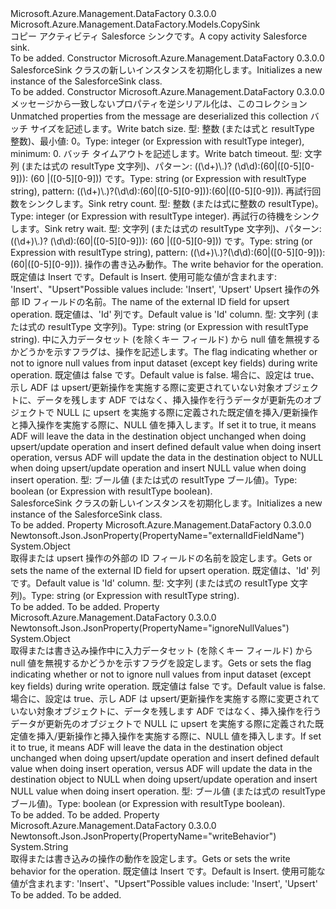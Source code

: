 <Type Name="SalesforceSink" FullName="Microsoft.Azure.Management.DataFactory.Models.SalesforceSink">
  <TypeSignature Language="C#" Value="public class SalesforceSink : Microsoft.Azure.Management.DataFactory.Models.CopySink" />
  <TypeSignature Language="ILAsm" Value=".class public auto ansi beforefieldinit SalesforceSink extends Microsoft.Azure.Management.DataFactory.Models.CopySink" />
  <TypeSignature Language="DocId" Value="T:Microsoft.Azure.Management.DataFactory.Models.SalesforceSink" />
  <TypeSignature Language="VB.NET" Value="Public Class SalesforceSink&#xA;Inherits CopySink" />
  <TypeSignature Language="F#" Value="type SalesforceSink = class&#xA;    inherit CopySink" />
  <AssemblyInfo>
    <AssemblyName>Microsoft.Azure.Management.DataFactory</AssemblyName>
    <AssemblyVersion>0.3.0.0</AssemblyVersion>
  </AssemblyInfo>
  <Base>
    <BaseTypeName>Microsoft.Azure.Management.DataFactory.Models.CopySink</BaseTypeName>
  </Base>
  <Interfaces />
  <Docs>
    <summary>
            <span data-ttu-id="67503-101">コピー アクティビティ Salesforce シンクです。</span><span class="sxs-lookup"><span data-stu-id="67503-101">A copy activity Salesforce sink.</span></span>
            </summary>
    <remarks>To be added.</remarks>
  </Docs>
  <Members>
    <Member MemberName=".ctor">
      <MemberSignature Language="C#" Value="public SalesforceSink ();" />
      <MemberSignature Language="ILAsm" Value=".method public hidebysig specialname rtspecialname instance void .ctor() cil managed" />
      <MemberSignature Language="DocId" Value="M:Microsoft.Azure.Management.DataFactory.Models.SalesforceSink.#ctor" />
      <MemberSignature Language="VB.NET" Value="Public Sub New ()" />
      <MemberType>Constructor</MemberType>
      <AssemblyInfo>
        <AssemblyName>Microsoft.Azure.Management.DataFactory</AssemblyName>
        <AssemblyVersion>0.3.0.0</AssemblyVersion>
      </AssemblyInfo>
      <Parameters />
      <Docs>
        <summary>
            <span data-ttu-id="67503-102">SalesforceSink クラスの新しいインスタンスを初期化します。</span><span class="sxs-lookup"><span data-stu-id="67503-102">Initializes a new instance of the SalesforceSink class.</span></span>
            </summary>
        <remarks>To be added.</remarks>
      </Docs>
    </Member>
    <Member MemberName=".ctor">
      <MemberSignature Language="C#" Value="public SalesforceSink (System.Collections.Generic.IDictionary&lt;string,object&gt; additionalProperties = null, object writeBatchSize = null, object writeBatchTimeout = null, object sinkRetryCount = null, object sinkRetryWait = null, string writeBehavior = null, object externalIdFieldName = null, object ignoreNullValues = null);" />
      <MemberSignature Language="ILAsm" Value=".method public hidebysig specialname rtspecialname instance void .ctor(class System.Collections.Generic.IDictionary`2&lt;string, object&gt; additionalProperties, object writeBatchSize, object writeBatchTimeout, object sinkRetryCount, object sinkRetryWait, string writeBehavior, object externalIdFieldName, object ignoreNullValues) cil managed" />
      <MemberSignature Language="DocId" Value="M:Microsoft.Azure.Management.DataFactory.Models.SalesforceSink.#ctor(System.Collections.Generic.IDictionary{System.String,System.Object},System.Object,System.Object,System.Object,System.Object,System.String,System.Object,System.Object)" />
      <MemberSignature Language="VB.NET" Value="Public Sub New (Optional additionalProperties As IDictionary(Of String, Object) = null, Optional writeBatchSize As Object = null, Optional writeBatchTimeout As Object = null, Optional sinkRetryCount As Object = null, Optional sinkRetryWait As Object = null, Optional writeBehavior As String = null, Optional externalIdFieldName As Object = null, Optional ignoreNullValues As Object = null)" />
      <MemberSignature Language="F#" Value="new Microsoft.Azure.Management.DataFactory.Models.SalesforceSink : System.Collections.Generic.IDictionary&lt;string, obj&gt; * obj * obj * obj * obj * string * obj * obj -&gt; Microsoft.Azure.Management.DataFactory.Models.SalesforceSink" Usage="new Microsoft.Azure.Management.DataFactory.Models.SalesforceSink (additionalProperties, writeBatchSize, writeBatchTimeout, sinkRetryCount, sinkRetryWait, writeBehavior, externalIdFieldName, ignoreNullValues)" />
      <MemberType>Constructor</MemberType>
      <AssemblyInfo>
        <AssemblyName>Microsoft.Azure.Management.DataFactory</AssemblyName>
        <AssemblyVersion>0.3.0.0</AssemblyVersion>
      </AssemblyInfo>
      <Parameters>
        <Parameter Name="additionalProperties" Type="System.Collections.Generic.IDictionary&lt;System.String,System.Object&gt;" />
        <Parameter Name="writeBatchSize" Type="System.Object" />
        <Parameter Name="writeBatchTimeout" Type="System.Object" />
        <Parameter Name="sinkRetryCount" Type="System.Object" />
        <Parameter Name="sinkRetryWait" Type="System.Object" />
        <Parameter Name="writeBehavior" Type="System.String" />
        <Parameter Name="externalIdFieldName" Type="System.Object" />
        <Parameter Name="ignoreNullValues" Type="System.Object" />
      </Parameters>
      <Docs>
        <param name="additionalProperties"><span data-ttu-id="67503-103">メッセージから一致しないプロパティを逆シリアル化は、このコレクション</span><span class="sxs-lookup"><span data-stu-id="67503-103">Unmatched properties from the message are deserialized this collection</span></span></param>
        <param name="writeBatchSize"><span data-ttu-id="67503-104">バッチ サイズを記述します。</span><span class="sxs-lookup"><span data-stu-id="67503-104">Write batch size.</span></span> <span data-ttu-id="67503-105">型: 整数 (または式と resultType 整数)、最小値: 0。</span><span class="sxs-lookup"><span data-stu-id="67503-105">Type: integer (or Expression with resultType integer), minimum: 0.</span></span></param>
        <param name="writeBatchTimeout"><span data-ttu-id="67503-106">バッチ タイムアウトを記述します。</span><span class="sxs-lookup"><span data-stu-id="67503-106">Write batch timeout.</span></span> <span data-ttu-id="67503-107">型: 文字列 (または式の resultType 文字列)、パターン: ((\d+)\.)? (\d\d):(60|([0-5][0-9])): (60 |([0-5][0-9])) です。</span><span class="sxs-lookup"><span data-stu-id="67503-107">Type: string (or Expression with resultType string), pattern: ((\d+)\.)?(\d\d):(60|([0-5][0-9])):(60|([0-5][0-9])).</span></span></param>
        <param name="sinkRetryCount"><span data-ttu-id="67503-108">再試行回数をシンクします。</span><span class="sxs-lookup"><span data-stu-id="67503-108">Sink retry count.</span></span> <span data-ttu-id="67503-109">型: 整数 (または式に整数の resultType)。</span><span class="sxs-lookup"><span data-stu-id="67503-109">Type: integer (or Expression with resultType integer).</span></span></param>
        <param name="sinkRetryWait"><span data-ttu-id="67503-110">再試行の待機をシンクします。</span><span class="sxs-lookup"><span data-stu-id="67503-110">Sink retry wait.</span></span> <span data-ttu-id="67503-111">型: 文字列 (または式の resultType 文字列)、パターン: ((\d+)\.)? (\d\d):(60|([0-5][0-9])): (60 |([0-5][0-9])) です。</span><span class="sxs-lookup"><span data-stu-id="67503-111">Type: string (or Expression with resultType string), pattern: ((\d+)\.)?(\d\d):(60|([0-5][0-9])):(60|([0-5][0-9])).</span></span></param>
        <param name="writeBehavior"><span data-ttu-id="67503-112">操作の書き込み動作。</span><span class="sxs-lookup"><span data-stu-id="67503-112">The write behavior for the operation.</span></span>
            <span data-ttu-id="67503-113">既定値は Insert です。</span><span class="sxs-lookup"><span data-stu-id="67503-113">Default is Insert.</span></span> <span data-ttu-id="67503-114">使用可能な値が含まれます: 'Insert'、"Upsert"</span><span class="sxs-lookup"><span data-stu-id="67503-114">Possible values include: 'Insert', 'Upsert'</span></span></param>
        <param name="externalIdFieldName"><span data-ttu-id="67503-115">Upsert 操作の外部 ID フィールドの名前。</span><span class="sxs-lookup"><span data-stu-id="67503-115">The name of the external ID field for upsert operation.</span></span> <span data-ttu-id="67503-116">既定値は、'Id' 列です。</span><span class="sxs-lookup"><span data-stu-id="67503-116">Default value is 'Id' column.</span></span> <span data-ttu-id="67503-117">型: 文字列 (または式の resultType 文字列)。</span><span class="sxs-lookup"><span data-stu-id="67503-117">Type: string (or Expression with resultType string).</span></span></param>
        <param name="ignoreNullValues"><span data-ttu-id="67503-118">中に入力データセット (を除くキー フィールド) から null 値を無視するかどうかを示すフラグは、操作を記述します。</span><span class="sxs-lookup"><span data-stu-id="67503-118">The flag indicating whether or not to ignore null values from input dataset (except key fields) during write operation.</span></span> <span data-ttu-id="67503-119">既定値は false です。</span><span class="sxs-lookup"><span data-stu-id="67503-119">Default value is false.</span></span> <span data-ttu-id="67503-120">場合に、設定は true、示し ADF は upsert/更新操作を実施する際に変更されていない対象オブジェクトに、データを残します ADF ではなく、挿入操作を行うデータが更新先のオブジェクトで NULL に upsert を実施する際に定義された既定値を挿入/更新操作と挿入操作を実施する際に、NULL 値を挿入します。</span><span class="sxs-lookup"><span data-stu-id="67503-120">If set it to true, it means ADF will leave the data in the destination object unchanged when doing upsert/update operation and insert defined default value when doing insert operation, versus ADF will update the data in the destination object to NULL when doing upsert/update operation and insert NULL value when doing insert operation.</span></span> <span data-ttu-id="67503-121">型: ブール値 (または式の resultType ブール値)。</span><span class="sxs-lookup"><span data-stu-id="67503-121">Type: boolean (or Expression with resultType boolean).</span></span></param>
        <summary>
            <span data-ttu-id="67503-122">SalesforceSink クラスの新しいインスタンスを初期化します。</span><span class="sxs-lookup"><span data-stu-id="67503-122">Initializes a new instance of the SalesforceSink class.</span></span>
            </summary>
        <remarks>To be added.</remarks>
      </Docs>
    </Member>
    <Member MemberName="ExternalIdFieldName">
      <MemberSignature Language="C#" Value="public object ExternalIdFieldName { get; set; }" />
      <MemberSignature Language="ILAsm" Value=".property instance object ExternalIdFieldName" />
      <MemberSignature Language="DocId" Value="P:Microsoft.Azure.Management.DataFactory.Models.SalesforceSink.ExternalIdFieldName" />
      <MemberSignature Language="VB.NET" Value="Public Property ExternalIdFieldName As Object" />
      <MemberSignature Language="F#" Value="member this.ExternalIdFieldName : obj with get, set" Usage="Microsoft.Azure.Management.DataFactory.Models.SalesforceSink.ExternalIdFieldName" />
      <MemberType>Property</MemberType>
      <AssemblyInfo>
        <AssemblyName>Microsoft.Azure.Management.DataFactory</AssemblyName>
        <AssemblyVersion>0.3.0.0</AssemblyVersion>
      </AssemblyInfo>
      <Attributes>
        <Attribute>
          <AttributeName>Newtonsoft.Json.JsonProperty(PropertyName="externalIdFieldName")</AttributeName>
        </Attribute>
      </Attributes>
      <ReturnValue>
        <ReturnType>System.Object</ReturnType>
      </ReturnValue>
      <Docs>
        <summary>
            <span data-ttu-id="67503-123">取得または upsert 操作の外部の ID フィールドの名前を設定します。</span><span class="sxs-lookup"><span data-stu-id="67503-123">Gets or sets the name of the external ID field for upsert operation.</span></span> <span data-ttu-id="67503-124">既定値は、'Id' 列です。</span><span class="sxs-lookup"><span data-stu-id="67503-124">Default value is 'Id' column.</span></span> <span data-ttu-id="67503-125">型: 文字列 (または式の resultType 文字列)。</span><span class="sxs-lookup"><span data-stu-id="67503-125">Type: string (or Expression with resultType string).</span></span>
            </summary>
        <value>To be added.</value>
        <remarks>To be added.</remarks>
      </Docs>
    </Member>
    <Member MemberName="IgnoreNullValues">
      <MemberSignature Language="C#" Value="public object IgnoreNullValues { get; set; }" />
      <MemberSignature Language="ILAsm" Value=".property instance object IgnoreNullValues" />
      <MemberSignature Language="DocId" Value="P:Microsoft.Azure.Management.DataFactory.Models.SalesforceSink.IgnoreNullValues" />
      <MemberSignature Language="VB.NET" Value="Public Property IgnoreNullValues As Object" />
      <MemberSignature Language="F#" Value="member this.IgnoreNullValues : obj with get, set" Usage="Microsoft.Azure.Management.DataFactory.Models.SalesforceSink.IgnoreNullValues" />
      <MemberType>Property</MemberType>
      <AssemblyInfo>
        <AssemblyName>Microsoft.Azure.Management.DataFactory</AssemblyName>
        <AssemblyVersion>0.3.0.0</AssemblyVersion>
      </AssemblyInfo>
      <Attributes>
        <Attribute>
          <AttributeName>Newtonsoft.Json.JsonProperty(PropertyName="ignoreNullValues")</AttributeName>
        </Attribute>
      </Attributes>
      <ReturnValue>
        <ReturnType>System.Object</ReturnType>
      </ReturnValue>
      <Docs>
        <summary>
            <span data-ttu-id="67503-126">取得または書き込み操作中に入力データセット (を除くキー フィールド) から null 値を無視するかどうかを示すフラグを設定します。</span><span class="sxs-lookup"><span data-stu-id="67503-126">Gets or sets the flag indicating whether or not to ignore null values from input dataset (except key fields) during write operation.</span></span> <span data-ttu-id="67503-127">既定値は false です。</span><span class="sxs-lookup"><span data-stu-id="67503-127">Default value is false.</span></span> <span data-ttu-id="67503-128">場合に、設定は true、示し ADF は upsert/更新操作を実施する際に変更されていない対象オブジェクトに、データを残します ADF ではなく、挿入操作を行うデータが更新先のオブジェクトで NULL に upsert を実施する際に定義された既定値を挿入/更新操作と挿入操作を実施する際に、NULL 値を挿入します。</span><span class="sxs-lookup"><span data-stu-id="67503-128">If set it to true, it means ADF will leave the data in the destination object unchanged when doing upsert/update operation and insert defined default value when doing insert operation, versus ADF will update the data in the destination object to NULL when doing upsert/update operation and insert NULL value when doing insert operation.</span></span> <span data-ttu-id="67503-129">型: ブール値 (または式の resultType ブール値)。</span><span class="sxs-lookup"><span data-stu-id="67503-129">Type: boolean (or Expression with resultType boolean).</span></span>
            </summary>
        <value>To be added.</value>
        <remarks>To be added.</remarks>
      </Docs>
    </Member>
    <Member MemberName="WriteBehavior">
      <MemberSignature Language="C#" Value="public string WriteBehavior { get; set; }" />
      <MemberSignature Language="ILAsm" Value=".property instance string WriteBehavior" />
      <MemberSignature Language="DocId" Value="P:Microsoft.Azure.Management.DataFactory.Models.SalesforceSink.WriteBehavior" />
      <MemberSignature Language="VB.NET" Value="Public Property WriteBehavior As String" />
      <MemberSignature Language="F#" Value="member this.WriteBehavior : string with get, set" Usage="Microsoft.Azure.Management.DataFactory.Models.SalesforceSink.WriteBehavior" />
      <MemberType>Property</MemberType>
      <AssemblyInfo>
        <AssemblyName>Microsoft.Azure.Management.DataFactory</AssemblyName>
        <AssemblyVersion>0.3.0.0</AssemblyVersion>
      </AssemblyInfo>
      <Attributes>
        <Attribute>
          <AttributeName>Newtonsoft.Json.JsonProperty(PropertyName="writeBehavior")</AttributeName>
        </Attribute>
      </Attributes>
      <ReturnValue>
        <ReturnType>System.String</ReturnType>
      </ReturnValue>
      <Docs>
        <summary>
            <span data-ttu-id="67503-130">取得または書き込みの操作の動作を設定します。</span><span class="sxs-lookup"><span data-stu-id="67503-130">Gets or sets the write behavior for the operation.</span></span> <span data-ttu-id="67503-131">既定値は Insert です。</span><span class="sxs-lookup"><span data-stu-id="67503-131">Default is Insert.</span></span> <span data-ttu-id="67503-132">使用可能な値が含まれます: 'Insert'、"Upsert"</span><span class="sxs-lookup"><span data-stu-id="67503-132">Possible values include: 'Insert', 'Upsert'</span></span>
            </summary>
        <value>To be added.</value>
        <remarks>To be added.</remarks>
      </Docs>
    </Member>
  </Members>
</Type>